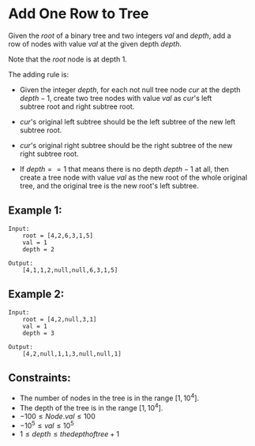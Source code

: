 # Add One Row to Tree

Given the $root$ of a binary tree and two integers $val$ and $depth$, add a  
row of nodes with value $val$ at the given depth $depth$.

Note that the $root$ node is at depth $1$.

The adding rule is:

* Given the integer $depth$, for each not null tree node $cur$ at the depth  
    $depth - 1$, create two tree nodes with value $val$ as $cur$'s left  
    subtree root and right subtree root.

* $cur$'s original left subtree should be the left subtree of the new left  
    subtree root.

* $cur$'s original right subtree should be the right subtree of the new  
    right subtree root.

* If $depth == 1$ that means there is no depth $depth - 1$ at all, then  
create a tree node with value $val$ as the new root of the whole original  
tree, and the original tree is the new root's left subtree.

 

## Example 1:

    Input: 
        root = [4,2,6,3,1,5]
        val = 1
        depth = 2

    Output:
        [4,1,1,2,null,null,6,3,1,5]

## Example 2:

    Input: 
        root = [4,2,null,3,1]
        val = 1
        depth = 3

    Output:
        [4,2,null,1,1,3,null,null,1]

 

## Constraints:

* The number of nodes in the tree is in the range $[1, 10^4]$.
* The depth of the tree is in the range $[1, 10^4]$.
* $-100 \le Node.val \le 100$
* $-10^5 \le val \le 10^5$
* $1 \le depth \le the depth of tree + 1$

